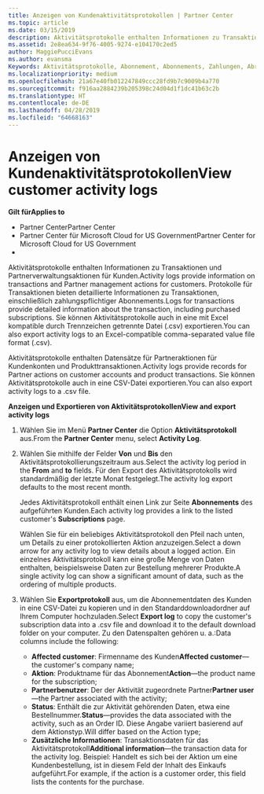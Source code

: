 ```yaml
---
title: Anzeigen von Kundenaktivitätsprotokollen | Partner Center
ms.topic: article
ms.date: 03/15/2019
description: Aktivitätsprotokolle enthalten Informationen zu Transaktionen und Partnerverwaltungsaktionen für Kunden.
ms.assetid: 2e8ea634-9f76-4005-9274-e104170c2ed5
author: MaggiePucciEvans
ms.author: evansma
Keywords: Aktivitätsprotokolle, Abonnement, Abonnements, Zahlungen, Abrechnung, Transaktionen
ms.localizationpriority: medium
ms.openlocfilehash: 21a67e40fb012247849ccc28fd9b7c9009b4a770
ms.sourcegitcommit: f916aa2884239b205398c24d04d1f1dc41b63c2b
ms.translationtype: HT
ms.contentlocale: de-DE
ms.lasthandoff: 04/28/2019
ms.locfileid: "64668163"
---
```

# <a name="view-customer-activity-logs"></a><span data-ttu-id="bd2e9-104">Anzeigen von Kundenaktivitätsprotokollen</span><span class="sxs-lookup"><span data-stu-id="bd2e9-104">View customer activity logs</span></span>

<span data-ttu-id="bd2e9-105">**Gilt für**</span><span class="sxs-lookup"><span data-stu-id="bd2e9-105">**Applies to**</span></span>

-  <span data-ttu-id="bd2e9-106">Partner Center</span><span class="sxs-lookup"><span data-stu-id="bd2e9-106">Partner Center</span></span>
-  <span data-ttu-id="bd2e9-107">Partner Center für Microsoft Cloud for US Government</span><span class="sxs-lookup"><span data-stu-id="bd2e9-107">Partner Center for Microsoft Cloud for US Government</span></span>
-  


<span data-ttu-id="bd2e9-108">Aktivitätsprotokolle enthalten Informationen zu Transaktionen und Partnerverwaltungsaktionen für Kunden.</span><span class="sxs-lookup"><span data-stu-id="bd2e9-108">Activity logs provide information on transactions and Partner management actions for customers.</span></span> <span data-ttu-id="bd2e9-109">Protokolle für Transaktionen bieten detaillierte Informationen zu Transaktionen, einschließlich zahlungspflichtiger Abonnements.</span><span class="sxs-lookup"><span data-stu-id="bd2e9-109">Logs for transactions provide detailed information about the transaction, including purchased subscriptions.</span></span> <span data-ttu-id="bd2e9-110">Sie können Aktivitätsprotokolle auch in eine mit Excel kompatible durch Trennzeichen getrennte Datei (.csv) exportieren.</span><span class="sxs-lookup"><span data-stu-id="bd2e9-110">You can also export activity logs to an Excel-compatible comma-separated value file format (.csv).</span></span>

<span data-ttu-id="bd2e9-111">Aktivitätsprotokolle enthalten Datensätze für Partneraktionen für Kundenkonten und Produkttransaktionen.</span><span class="sxs-lookup"><span data-stu-id="bd2e9-111">Activity logs provide records for Partner actions on customer accounts and product transactions.</span></span> <span data-ttu-id="bd2e9-112">Sie können Aktivitätsprotokolle auch in eine CSV-Datei exportieren.</span><span class="sxs-lookup"><span data-stu-id="bd2e9-112">You can also export activity logs to a .csv file.</span></span>

<span data-ttu-id="bd2e9-113">**Anzeigen und Exportieren von Aktivitätsprotokollen**</span><span class="sxs-lookup"><span data-stu-id="bd2e9-113">**View and export activity logs**</span></span>

1.  <span data-ttu-id="bd2e9-114">Wählen Sie im Menü **Partner Center** die Option **Aktivitätsprotokoll** aus.</span><span class="sxs-lookup"><span data-stu-id="bd2e9-114">From the **Partner Center** menu, select **Activity Log**.</span></span>
2.  <span data-ttu-id="bd2e9-115">Wählen Sie mithilfe der Felder **Von** und **Bis** den Aktivitätsprotokollierungszeitraum aus.</span><span class="sxs-lookup"><span data-stu-id="bd2e9-115">Select the activity log period in the **From** and **to** fields.</span></span> <span data-ttu-id="bd2e9-116">Für den Export des Aktivitätsprotokolls wird standardmäßig der letzte Monat festgelegt.</span><span class="sxs-lookup"><span data-stu-id="bd2e9-116">The activity log export defaults to the most recent month.</span></span>

    <span data-ttu-id="bd2e9-117">Jedes Aktivitätsprotokoll enthält einen Link zur Seite **Abonnements** des aufgeführten Kunden.</span><span class="sxs-lookup"><span data-stu-id="bd2e9-117">Each activity log provides a link to the listed customer's **Subscriptions** page.</span></span>

    <span data-ttu-id="bd2e9-118">Wählen Sie für ein beliebiges Aktivitätsprotokoll den Pfeil nach unten, um Details zu einer protokollierten Aktion anzuzeigen.</span><span class="sxs-lookup"><span data-stu-id="bd2e9-118">Select a down arrow for any activity log to view details about a logged action.</span></span> <span data-ttu-id="bd2e9-119">Ein einzelnes Aktivitätsprotokoll kann eine große Menge von Daten enthalten, beispielsweise Daten zur Bestellung mehrerer Produkte.</span><span class="sxs-lookup"><span data-stu-id="bd2e9-119">A single activity log can show a significant amount of data, such as the ordering of multiple products.</span></span>

3.  <span data-ttu-id="bd2e9-120">Wählen Sie **Exportprotokoll** aus, um die Abonnementdaten des Kunden in eine CSV-Datei zu kopieren und in den Standarddownloadordner auf Ihrem Computer hochzuladen.</span><span class="sxs-lookup"><span data-stu-id="bd2e9-120">Select **Export log** to copy the customer's subscription data into a .csv file and download it to the default download folder on your computer.</span></span> <span data-ttu-id="bd2e9-121">Zu den Datenspalten gehören u. a.:</span><span class="sxs-lookup"><span data-stu-id="bd2e9-121">Data columns include the following:</span></span>
    -   <span data-ttu-id="bd2e9-122">**Affected customer**: Firmenname des Kunden</span><span class="sxs-lookup"><span data-stu-id="bd2e9-122">**Affected customer**—the customer's company name;</span></span>
    -   <span data-ttu-id="bd2e9-123">**Aktion**: Produktname für das Abonnement</span><span class="sxs-lookup"><span data-stu-id="bd2e9-123">**Action**—the product name for the subscription;</span></span>
    -   <span data-ttu-id="bd2e9-124">**Partnerbenutzer**: Der der Aktivität zugeordnete Partner</span><span class="sxs-lookup"><span data-stu-id="bd2e9-124">**Partner user**—the Partner associated with the activity;</span></span>
    -   <span data-ttu-id="bd2e9-125">**Status**: Enthält die zur Aktivität gehörenden Daten, etwa eine Bestellnummer.</span><span class="sxs-lookup"><span data-stu-id="bd2e9-125">**Status**—provides the data associated with the activity, such as an Order ID.</span></span> <span data-ttu-id="bd2e9-126">Diese Angabe variiert basierend auf dem Aktionstyp.</span><span class="sxs-lookup"><span data-stu-id="bd2e9-126">Will differ based on the Action type;</span></span>
    -   <span data-ttu-id="bd2e9-127">**Zusätzliche Informationen**: Transaktionsdaten für das Aktivitätsprotokoll</span><span class="sxs-lookup"><span data-stu-id="bd2e9-127">**Additional information**—the transaction data for the activity log.</span></span> <span data-ttu-id="bd2e9-128">Beispiel: Handelt es sich bei der Aktion um eine Kundenbestellung, ist in diesem Feld der Inhalt des Einkaufs aufgeführt.</span><span class="sxs-lookup"><span data-stu-id="bd2e9-128">For example, if the action is a customer order, this field lists the contents for the purchase.</span></span>

 

 



